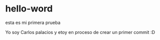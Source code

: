 # hello-word
esta es mi primera prueba

Yo soy Carlos palacios y etoy en proceso de crear un primer commit
 :D
 

